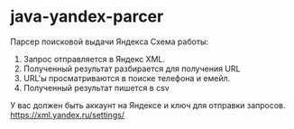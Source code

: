 # java-yandex-parcer
Парсер поисковой выдачи Яндекса
Схема работы:
1. Запрос отправляется в Яндекс XML.
2. Полученный результат разбирается для получения URL
3. URL'ы просматриваются в поиске телефона и емейл.
4. Полученный результат пишется в csv

У вас должен быть аккаунт на Яндексе и ключ для отправки запросов. 
https://xml.yandex.ru/settings/
